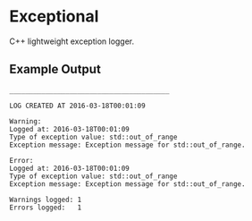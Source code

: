 # Exceptional

C++ lightweight exception logger.

## Example Output

    ________________________________________

    LOG CREATED AT 2016-03-18T00:01:09

    Warning:
    Logged at: 2016-03-18T00:01:09
    Type of exception value: std::out_of_range
    Exception message: Exception message for std::out_of_range.

    Error:
    Logged at: 2016-03-18T00:01:09
    Type of exception value: std::out_of_range
    Exception message: Exception message for std::out_of_range.

    Warnings logged: 1
    Errors logged:   1
